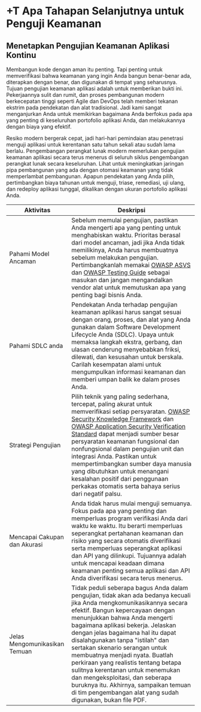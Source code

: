 # +T Apa Tahapan Selanjutnya untuk Penguji Keamanan

## Menetapkan Pengujian Keamanan Aplikasi Kontinu

Membangun kode dengan aman itu penting. Tapi penting untuk memverifikasi bahwa keamanan yang ingin Anda bangun benar-benar ada, diterapkan dengan benar, dan digunakan di tempat yang seharusnya. Tujuan pengujian keamanan aplikasi adalah untuk memberikan bukti ini. Pekerjaannya sulit dan rumit, dan proses pembangunan modern berkecepatan tinggi seperti Agile dan DevOps telah memberi tekanan ekstrim pada pendekatan dan alat tradisional. Jadi kami sangat menganjurkan Anda untuk memikirkan bagaimana Anda berfokus pada apa yang penting di keseluruhan portofolio aplikasi Anda, dan melakukannya dengan biaya yang efektif.

Resiko modern bergerak cepat, jadi hari-hari pemindaian atau penetrasi menguji aplikasi untuk kerentanan satu tahun sekali atau sudah lama berlalu. Pengembangan perangkat lunak modern memerlukan pengujian keamanan aplikasi secara terus menerus di seluruh siklus pengembangan perangkat lunak secara keseluruhan. Lihat untuk meningkatkan jaringan pipa pembangunan yang ada dengan otomasi keamanan yang tidak memperlambat pembangunan. Apapun pendekatan yang Anda pilih, pertimbangkan biaya tahunan untuk menguji, triase, remediasi, uji ulang, dan redeploy aplikasi tunggal, dikalikan dengan ukuran portofolio aplikasi Anda.

| Aktivitas | Deskripsi |
| --- | --- |
| Pahami Model Ancaman | Sebelum memulai pengujian, pastikan Anda mengerti apa yang penting untuk menghabiskan waktu. Prioritas berasal dari model ancaman, jadi jika Anda tidak memilikinya, Anda harus membuatnya sebelum melakukan pengujian. Pertimbangkanlah memakai [OWASP ASVS](https://www.owasp.org/index.php/ASVS) dan [OWASP Testing Guide](https://www.owasp.org/index.php/OWASP_Testing_Project) sebagai masukan dan jangan mengandalkan vendor alat untuk memutuskan apa yang penting bagi bisnis Anda. |
| Pahami SDLC anda | Pendekatan Anda terhadap pengujian keamanan aplikasi harus sangat sesuai dengan orang, proses, dan alat yang Anda gunakan dalam Software Development Lifecycle Anda (SDLC). Upaya untuk memaksa langkah ekstra, gerbang, dan ulasan cenderung menyebabkan friksi, dilewati, dan kesusahan untuk berskala. Carilah kesempatan alami untuk mengumpulkan informasi keamanan dan memberi umpan balik ke dalam proses Anda. |
| Strategi Pengujian | Pilih teknik yang paling sederhana, tercepat, paling akurat untuk memverifikasi setiap persyaratan. [OWASP Security Knowledge Framework](https://www.owasp.org/index.php/OWASP_Security_Knowledge_Framework) dan [OWASP Application Security Verification Standard](https://www.owasp.org/index.php/ASVS) dapat menjadi sumber besar persyaratan keamanan fungsional dan nonfungsional dalam pengujian unit dan integrasi Anda. Pastikan untuk mempertimbangkan sumber daya manusia yang dibutuhkan untuk menangani kesalahan positif dari penggunaan perkakas otomatis serta bahaya serius dari negatif palsu.
| Mencapai Cakupan dan Akurasi | Anda tidak harus mulai menguji semuanya. Fokus pada apa yang penting dan memperluas program verifikasi Anda dari waktu ke waktu. Itu berarti memperluas seperangkat pertahanan keamanan dan risiko yang secara otomatis diverifikasi serta memperluas seperangkat aplikasi dan API yang dilinkupi. Tujuannya adalah untuk mencapai keadaan dimana keamanan penting semua aplikasi dan API Anda diverifikasi secara terus menerus. |
| Jelas Mengomunikasikan Temuan | Tidak peduli seberapa bagus Anda dalam pengujian, tidak akan ada bedanya kecuali jika Anda mengkomunikasikannya secara efektif. Bangun kepercayaan dengan menunjukkan bahwa Anda mengerti bagaimana aplikasi bekerja. Jelaskan dengan jelas bagaimana hal itu dapat disalahgunakan tanpa "istilah" dan sertakan skenario serangan untuk membuatnya menjadi nyata. Buatlah perkiraan yang realistis tentang betapa sulitnya kerentanan untuk menemukan dan mengeksploitasi, dan seberapa buruknya itu. Akhirnya, sampaikan temuan di tim pengembangan alat yang sudah digunakan, bukan file PDF. |


